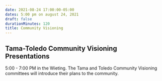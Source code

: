 ```yaml
---
date: 2021-08-24 17:00:00-05:00
dates: 5:00 pm on august 24, 2021
draft: false
durationMinutes: 120 
title: Community Visioning
---
```


## Tama-Toledo Community Visioning Presentations
5:00 - 7:00 PM in the Wieting.  The Tama and Toledo Community Visioning committees will introduce their plans to the community.
